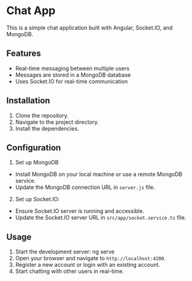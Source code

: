 # Chat App
This is a simple chat application built with Angular, Socket.IO, and MongoDB.

## Features
- Real-time messaging between multiple users
- Messages are stored in a MongoDB database
- Uses Socket.IO for real-time communication

## Installation
1. Clone the repository.
2. Navigate to the project directory.
3. Install the dependencies.

## Configuration
1. Set up MongoDB
- Install MongoDB on your local machine or use a remote MongoDB service.
- Update the MongoDB connection URL in `server.js` file.

2. Set up Socket.IO:
- Ensure Socket.IO server is running and accessible.
- Update the Socket.IO server URL in `src/app/socket.service.ts` file.

## Usage
1. Start the development server: ng serve
2. Open your browser and navigate to `http://localhost:4200`.
3. Register a new account or login with an existing account.
4. Start chatting with other users in real-time.


